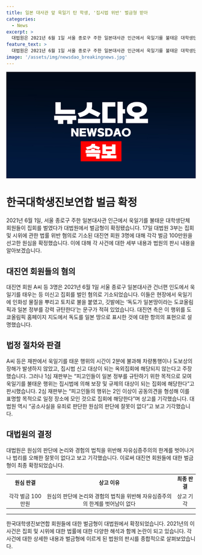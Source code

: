 ```yaml
---
title: 일본 대사관 앞 욱일기 탄 학생, '집시법 위반' 벌금형 받아
categories:
  - News
excerpt: >
  대법원은 2021년 6월 1일 서울 종로구 주한 일본대사관 인근에서 욱일기를 불태운 대학생단체 회원들에게 각각 100만원의 벌금을 선고했다. 대진연 회원들은 도쿄올림픽 홈페이지에서 독도를 일본 땅으로 표시한 것에 항의하기 위한 목적으로 욱일기를 태운 것을 주장했으나, 대법원은 이를 불복하여 원심의 판단을 유지했다. 대법원은 피고인들의 항소를 기각하고, 공소사실을 유죄로 판단한 원심의 결정이 논리와 경험의 법칙을 위반하지 않았다고 판시했다.
feature_text: >
  대법원은 2021년 6월 1일 서울 종로구 주한 일본대사관 인근에서 욱일기를 불태운 대학생단체 회원들에게 각각 100만원의 벌금을 선고했다. 대진연 회원들은 도쿄올림픽 홈페이지에서 독도를 일본 땅으로 표시한 것에 항의하기 위한 목적으로 욱일기를 태운 것을 주장했으나, 대법원은 이를 불복하여 원심의 판단을 유지했다. 대법원은 피고인들의 항소를 기각하고, 공소사실을 유죄로 판단한 원심의 결정이 논리와 경험의 법칙을 위반하지 않았다고 판시했다.
image: '/assets/img/newsdao_breakingnews.jpg'
---
```


<p><img src="/assets/img/newsdao_breakingnews.jpg" alt="implanttips 속보" /></p>

<h1 data-ke-size="size26">한국대학생진보연합 벌금 확정</h1>

<p data-ke-size="size16">2021년 6월 1일, 서울 종로구 주한 일본대사관 인근에서 욱일기를 불태운 대학생단체 회원들이 집회를 벌였다가 대법원에서 벌금형이 확정됐습니다. 17일 대법원 3부는 집회 및 시위에 관한 법률 위반 혐의로 기소된 대진연 회원 3명에 대해 각각 벌금 100만원을 선고한 원심을 확정했습니다. 이에 대해 각 사건에 대한 세부 내용과 법원의 판시 내용을 알아보겠습니다.</p>

<h2 data-ke-size="size24">대진연 회원들의 혐의</h2>

<p data-ke-size="size16">대진연 회원 A씨 등 3명은 2021년 6월 1일 서울 종로구 일본대사관 건너편 인도에서 욱일기를 태우는 등 미신고 집회를 벌인 혐의로 기소되었습니다. 이들은 현장에서 욱일기에 인화성 물질을 뿌리고 토치로 불을 붙였고, 깃발에는 ‘독도가 일본땅이라는 도쿄올림픽과 일본 정부를 강력 규탄한다’는 문구가 적혀 있었습니다. 대진연 측은 이 행위를 도쿄올림픽 홈페이지 지도에서 독도를 일본 땅으로 표시한 것에 대한 항의의 표현으로 설명했습니다.</p>

<h2 data-ke-size="size24">법정 절차와 판결</h2>

<p data-ke-size="size16">A씨 등은 재판에서 욱일기를 태운 행위의 시간이 2분에 불과해 차량통행이나 도보상의 장해가 발생하지 않았고, 집시법 신고 대상이 되는 옥외집회에 해당되지 않는다고 주장했습니다. 그러나 1심 재판부는 “피고인들이 일본 정부를 규탄하기 위한 목적으로 모여 욱일기를 불태운 행위는 집시법에 의해 보장 및 규제의 대상이 되는 집회에 해당한다”고 판시했습니다. 2심 재판부는 “피고인들의 행위는 2인 이상이 공동의견을 형성해 이를 표명할 목적으로 일정 장소에 모인 것으로 집회에 해당한다”며 상고를 기각했습니다. 대법원 역시 “공소사실을 유죄로 판단한 원심의 판단에 잘못이 없다”고 보고 기각했습니다.</p>

<h2 data-ke-size="size24">대법원의 결정</h2>

<p data-ke-size="size16">대법원은 원심의 판단에 논리와 경험의 법칙을 위반해 자유심증주의의 한계를 벗어나거나 법리를 오해한 잘못이 없다고 보고 기각했습니다. 이로써 대진연 회원들에 대한 벌금형이 최종 확정되었습니다.</p>

<table>
    <tbody>
        <tr>
            <td style="text-align: center; height: 17px;"><b>원심 판결</b></td>
            <td style="text-align: center; height: 17px;"><b>상고 이유</b></td>
            <td style="text-align: center; height: 17px;"><b>최종 판결</b></td>
        </tr>
        <tr>
            <td style="text-align: center; height: 17px;">각각 벌금 100만원</td>
            <td style="text-align: center; height: 17px;">원심의 판단에 논리와 경험의 법칙을 위반해 자유심증주의의 한계를 벗어남이 없다</td>
            <td style="text-align: center; height: 17px;">상고 기각</td>
        </tr>
    </tbody>
</table>

<hr>

<p data-ke-size="size16">한국대학생진보연합 회원들에 대한 벌금형이 대법원에서 확정되었습니다. 2021년의 이 사건은 집회 및 시위에 대한 법률에 대한 다양한 해석과 함께 논란이 되고 있습니다. 각 사건에 대한 상세한 내용과 벌금형에 이르게 된 법원의 판시를 종합적으로 살펴보았습니다. </p>

